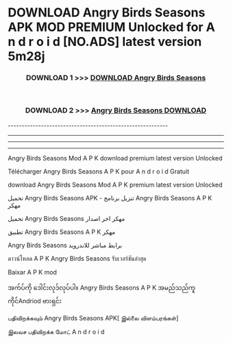 # DOWNLOAD Angry Birds Seasons APK MOD PREMIUM Unlocked for A n d r o i d [NO.ADS] latest version 5m28j 



<div align="center">

<h3>DOWNLOAD 1 >>> <a href="https://getmod2.web.app/?judul=Angry Birds Seasons">DOWNLOAD Angry Birds Seasons</a></h3><br>

<h3>DOWNLOAD 2 >>> <a href="https://getmod2.web.app/?judul=Angry Birds Seasons">Angry Birds Seasons DOWNLOAD </a></h3>

</div>
----------------------------------------------------------

----------------------------------------------------------

----------------------------------------------------------

----------------------------------------------------------

Angry Birds Seasons Mod A P K download premium latest version Unlocked

Télécharger Angry Birds Seasons A P K pour A n d r o i d Gratuit

download Angry Birds Seasons Mod A P K premium latest version Unlocked

تحميل Angry Birds Seasons APK - تنزيل برنامج Angry Birds Seasons A P K مهكر

تحميل Angry Birds Seasons مهكر اخر اصدار

تطبيق Angry Birds Seasons A P K مهكر

Angry Birds Seasons برابط مباشر للاندرويد

ดาวน์โหลด A P K Angry Birds Seasons รับเวอร์ชันล่าสุด

Baixar A P K mod

အက်ပ်ကို ဒေါင်းလုဒ်လုပ်ပါ။ Angry Birds Seasons A P K အမည်သည်ကူကိုင်Andriod ဗားရှင်း

பதிவிறக்கவும் Angry Birds Seasons APK[ இல்லை விளம்பரங்கள்] 
 
இலவச பதிவிறக்க மோட் A n d r o i d




